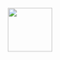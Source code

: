 <p align="center"> 
<a href="https://github.com/SenpaiVT"><img src="http://readme-typing-svg.herokuapp.com?font=mono&size=17&duration=3000&color=F7B11B&center=falso&vCenter=falso&lines=Waifu-MD;Gracias+por+visitar+este+repositorio.+%F0%9F%92%96" height="90px"></a> 
</p>
 
